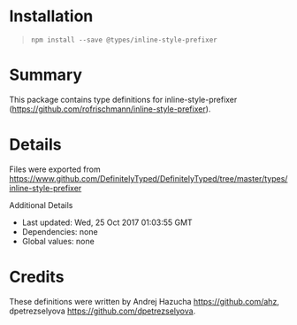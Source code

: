 # Installation
> `npm install --save @types/inline-style-prefixer`

# Summary
This package contains type definitions for inline-style-prefixer (https://github.com/rofrischmann/inline-style-prefixer).

# Details
Files were exported from https://www.github.com/DefinitelyTyped/DefinitelyTyped/tree/master/types/inline-style-prefixer

Additional Details
 * Last updated: Wed, 25 Oct 2017 01:03:55 GMT
 * Dependencies: none
 * Global values: none

# Credits
These definitions were written by Andrej Hazucha <https://github.com/ahz>, dpetrezselyova <https://github.com/dpetrezselyova>.
